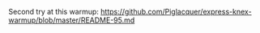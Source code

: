Second try at this warmup:  https://github.com/Piglacquer/express-knex-warmup/blob/master/README-95.md 